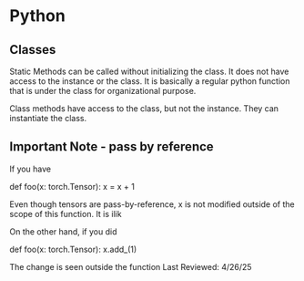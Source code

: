 # Python 

## Classes

Static Methods can be called without initializing the class. It does not have access to the instance or the class. It is basically a regular python function that is under the class for organizational purpose.

Class methods have access to the class, but not the instance. They can instantiate the class.

## Important Note - pass by reference

If you have

def foo(x: torch.Tensor):
    x = x + 1

Even though tensors are pass-by-reference, x is not modified outside of the scope of this function. It is ilik

On the other hand, if you did

def foo(x: torch.Tensor):
    x.add_(1)

The change is seen outside the function
Last Reviewed: 4/26/25    